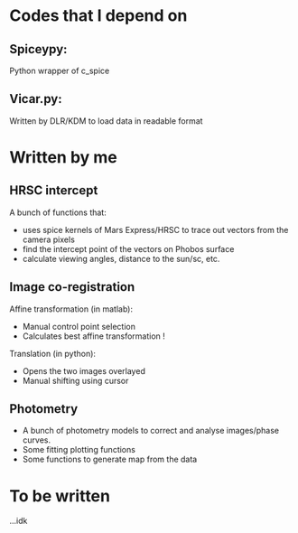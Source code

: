 # Codes that I depend on

## Spiceypy: 
Python wrapper of c_spice

## Vicar.py: 
Written by DLR/KDM to load data in readable format



# Written by me

## HRSC intercept

A bunch of functions that:
- uses spice kernels of Mars Express/HRSC to trace out vectors from the camera pixels
- find the intercept point of the vectors on Phobos surface
- calculate viewing angles, distance to the sun/sc, etc.


## Image co-registration

Affine transformation (in matlab):
- Manual control point selection
- Calculates best affine transformation !

Translation (in python):
- Opens the two images overlayed
- Manual shifting using cursor


## Photometry

- A bunch of photometry models to correct and analyse images/phase curves.
- Some fitting plotting functions
- Some functions to generate map from the data



# To be written

...idk

